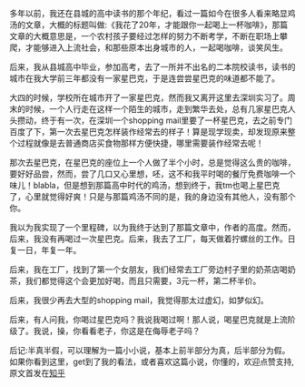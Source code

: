多年以前，我还在县城的高中读书的那个年纪，看过一篇如今在很多人看来略显鸡汤的文章，大概的标题叫做:《我花了20年，才能跟你一起喝上一杯咖啡》，那篇文章的大概意思是，一个农村孩子要经过怎样的努力不断考学，不断在职场上攀爬，才能够进入上流社会，和那些原本出身城市的人，一起喝咖啡，谈笑风生。

后来，我从县城高中毕业，参加高考，去了一所并不出名的二本院校读书，读书的城市在我大学前三年都没有一家星巴克，于是连尝尝星巴克的味道都不能了。

大四的时候，学校所在城市开了一家星巴克，然而我又离开这里去深圳实习了。周末的时候，一个人行走在这样一个陌生的城市，走到繁华去处，总有几家星巴克人头攒动，终于有一次，在深圳一个shopping mail里要了一杯星巴克，去之前专门百度了下，第一次去星巴克怎样装作经常去的样子！算是现学现卖，却发现原来整个过程就像是去普通商店买食物那样方便快捷，哪里需要装作经常去呢！

那次去星巴克，在星巴克的座位上一个人做了半个小时，总是觉得这么贵的咖啡，要好好品尝，然而，尝了几口又心里想，呸，这不和我平时喝的餐厅免费咖啡一个味儿！blabla，但是想到那篇高中时代的鸡汤，想到终于，我tm也喝上星巴克了，心里就觉得好爽！只是与那篇鸡汤不同的是，我的身边没有其他人，没有那个你。

我以为我实现了一个里程碑，以为我终于达到了那篇文章中，作者的高度。然而，后来，我没有再喝过一次星巴克。后来，我去了工厂，每天做着拧螺丝的工作。日复一日，年复一年。

后来，我在工厂，找到了第一个女朋友，我们经常去工厂旁边村子里的奶茶店喝奶茶，我们都觉得这个会更加好喝，而且只需要，3元一杯，第二杯半价。

后来，我很少再去大型的shopping mail，我觉得那太过虚幻，如梦似幻。

后来，有人问我，你喝过星巴克吗？我说我喝过啊！那人说，喝星巴克就是上流阶级了。我说，操，你看看老子，你这是在侮辱老子吗？

后记:半真半假，可以理解为一篇小小说，基本上前半部分为真，后半部分为假。如果你看到这里，get到了我的看法，或者喜欢这篇小说，你懂的，欢迎点赞支持,原文首发在[知乎](https://www.zhihu.com/question/31188878/answer/78475150)
